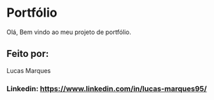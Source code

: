 # Portfólio 
Olá, Bem vindo ao meu projeto de portfólio.

## Feito por: 
Lucas Marques

### Linkedin: https://www.linkedin.com/in/lucas-marques95/
